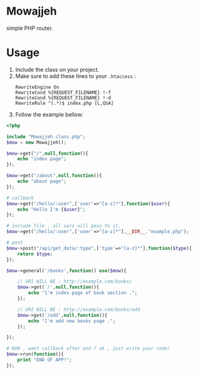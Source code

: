 # Mowajjeh
simple PHP router.

# Usage

1. Include the class on your project.
2. Make sure to add these lines to your `.htaccess` :
	```htaccess
	RewriteEngine On
	RewriteCond %{REQUEST_FILENAME} !-f
	RewriteCond %{REQUEST_FILENAME} !-d
	RewriteRule ^(.*)$ index.php [L,QSA]
	```
3. Follow the example bellow:


```php
<?php

include "Mowajjeh.class.php";
$mow = new Mowajjeh();

$mow->get("/",null,function(){
	echo "index page";
});

$mow->get("/about",null,function(){
	echo "about page";
});

# callback
$mow->get("/hello/:user",['user'=>"[a-z]*"],function($user){
	echo "Hello I'm {$user}";
});

# include file , all vars will pass to it.
$mow->get("/hello/:user",['user'=>"[a-z]*"],__DIR__."example.php");

# post
$mow->post("/api/get_data/:type",['type'=>"[a-z]*"],function($type){
	return $type;
});

$mow->general('/books',function() use($mow){

	// URI WILL BE : http://example.com/books/
	$mow->get('/',null,function(){
		echo "I'm index page of book section .";
	});

	// URI WILL BE : http://example.com/books/add
	$mow->get('/add',null,function(){
		echo "I'm add new books page .";
	});

});

# RUN , want callback after end ? ok , just write your code!
$mow->run(function(){
	print "END OF APP!";
});
```
